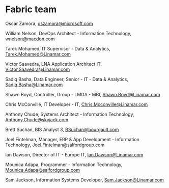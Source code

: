 # Fabric team

Oscar Zamora, <oszamora@microsoft.com>

William Nelson, DevOps Architect -  Information Technology, <wnelson@macdon.com>

Tarek Mohamed, IT Supervisor - Data & Analytics, <Tarek.Mohamed@Linamar.com>

Victor Saavedra, LNA Application Architect IT, <Victor.Saavedra@Linamar.com>

Sadiq Basha, Data Engineer, Senior -
IT - Data & Analytics, <Sadiq.Basha@Linamar.com>

Shawn Boyd, Controller, Group - LMGA - MBI, <Shawn.Boyd@Linamar.com>

Chris McConville, IT Developer - IT, <Chris.Mcconville@Linamar.com>

Anthony Chude, Systems Architect - Information Technology, <Anthony.Chude@skyjack.com>

Brett Suchan, BIS Analyst 3, <BSuchan@bourgault.com>

Joel Fintelman, Manager, ERP & App Development - Information Technology, <Joel.Fintelman@salfordgroup.com>

Ian Dawson, Director of IT - Europe IT, <Ian.Dawson@Linamar.com>

Mounica Adapa, Programmer - Information Technology, <Mounica.Adapa@salfordgroup.com>

Sam Jackson, Information Systems Developer, <Sam.Jackson@Linamar.com>
